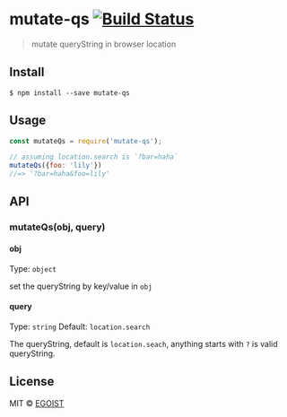 # mutate-qs [![Build Status](https://travis-ci.org/egoist/mutate-qs.svg?branch=master)](https://travis-ci.org/egoist/mutate-qs)

> mutate queryString in browser location


## Install

```
$ npm install --save mutate-qs
```


## Usage

```js
const mutateQs = require('mutate-qs');

// assuming location.search is `?bar=haha`
mutateQs({foo: 'lily'})
//=> '?bar=haha&foo=lily'
```


## API

### mutateQs(obj, query)

#### obj

Type: `object`

set the queryString by key/value in `obj`

#### query

Type: `string`
Default: `location.search`

The queryString, default is `location.seach`, anything starts with `?` is valid queryString.

## License

MIT © [EGOIST](https://github.com/egoist)
